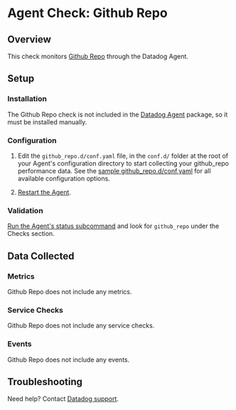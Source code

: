 # Agent Check: Github Repo

## Overview

This check monitors [Github Repo][1] through the Datadog Agent.

## Setup

### Installation

The Github Repo check is not included in the [Datadog Agent][2] package, so it must
be installed manually.

### Configuration

1. Edit the `github_repo.d/conf.yaml` file, in the `conf.d/` folder at the root of your Agent's configuration directory to start collecting your github_repo performance data. See the [sample github_repo.d/conf.yaml][2] for all available configuration options.

2. [Restart the Agent][3].

### Validation

[Run the Agent's status subcommand][4] and look for `github_repo` under the Checks section.

## Data Collected

### Metrics

Github Repo does not include any metrics.

### Service Checks

Github Repo does not include any service checks.

### Events

Github Repo does not include any events.

## Troubleshooting

Need help? Contact [Datadog support][5].

[1]: **LINK_TO_INTEGRATION_SITE**
[2]: https://github.com/DataDog/integrations-core/blob/master/github_repo/datadog_checks/github_repo/data/conf.yaml.example
[3]: https://docs.datadoghq.com/agent/guide/agent-commands/?tab=agentv6#start-stop-and-restart-the-agent
[4]: https://docs.datadoghq.com/agent/guide/agent-commands/?tab=agentv6#agent-status-and-information
[5]: https://docs.datadoghq.com/help
